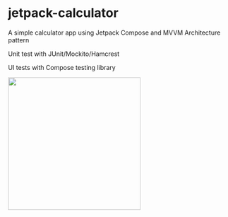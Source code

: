 # jetpack-calculator

A simple calculator app using Jetpack Compose and MVVM Architecture pattern

Unit test with JUnit/Mockito/Hamcrest

UI tests with Compose testing library

<img src="https://user-images.githubusercontent.com/8398530/188563681-14b3f7a8-9dc3-4908-b6ed-a71797c6d774.jpg" width="300">
